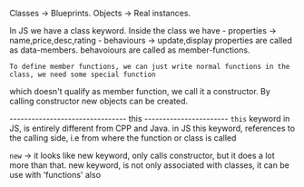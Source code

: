 Classes -> Blueprints.
Objects -> Real instances.

In JS we have a class keyword.
Inside the class we have
    - properties -> name,price,desc,rating
    - behaviours -> update,display
    properties are called as data-members.
    behavoiours are called as member-functions.

    To define member functions, we can just write normal functions in the class, we need some special function
which doesn't qualify as member function, we call it a constructor.
By calling constructor new objects can be created.



-------------------------------- this -----------------------
`this` keyword in JS, is entirely different from CPP and Java.
 in JS this keyword, references to the calling side, i.e from where the function or class is called

 `new` -> it looks like new keyword, only calls constructor, but it does a lot more than that.
 new keyword, is not only associated with classes, it can be use with 'functions' also

